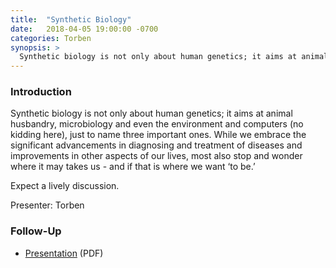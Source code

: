 ```yaml
---
title:  "Synthetic Biology"
date:   2018-04-05 19:00:00 -0700
categories: Torben
synopsis: >
  Synthetic biology is not only about human genetics; it aims at animal husbandry, microbiology and even the environment and computers (no kidding here), just to name three important ones. While we embrace the significant advancements in diagnosing and treatment of diseases and improvements in other aspects of our lives, most also stop and wonder where it may takes us - and if that is where we want ‘to be.’
---
```


### Introduction

Synthetic biology is not only about human genetics; it aims at animal husbandry, microbiology and even the environment and computers (no kidding here), just to name three important ones. While we embrace the significant advancements in diagnosing and treatment of diseases and improvements in other aspects of our lives, most also stop and wonder where it may takes us - and if that is where we want ‘to be.’ 

Expect a lively discussion.

Presenter: Torben

### Follow-Up

* [Presentation](/assets/present/2018/synthetic-biology.pdf) (PDF)